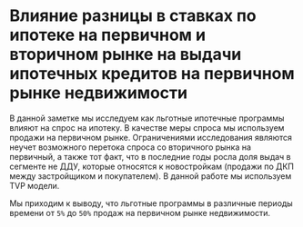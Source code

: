 # Влияние разницы в ставках по ипотеке на первичном и вторичном рынке на выдачи ипотечных кредитов на первичном рынке недвижимости
В данной заметке мы исследуем как льготные ипотечные программы влияют на спрос на ипотеку. В качестве меры спроса мы используем продажи на первичном рынке. Ограничениями исследования являются неучет возможного перетока спроса со вторичного рынка на первичный, а также тот факт, что в последние годы росла доля выдач в сегменте не ДДУ, которые относятся к новостройкам (продажи по ДКП между застройщиком и покупателем). В данной работе мы используем TVP модели.

Мы приходим к выводу, что льготные программы в различные периоды времени от `5%` до `50%` продаж на первичном рынке недвижимости.

